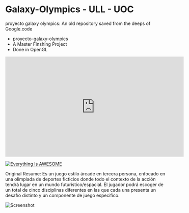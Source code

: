 # Galaxy-Olympics - ULL - UOC
proyecto galaxy olympics: An old repository saved from the deeps of Google.code 

- proyecto-galaxy-olympics
- A Master Finshing Project
- Done in OpenGL


 <iframe width="560" height="315" src="https://www.youtube.com/embed/ytbU7QmolJo" title="YouTube video player" frameborder="0" allow="accelerometer; autoplay; clipboard-write; encrypted-media; gyroscope; picture-in-picture" allowfullscreen></iframe>


[![Everything Is AWESOME](http://sunhouse.com.ar/Images/Galaxy!.png)](https://www.youtube.com/embed/ytbU7QmolJo "Everything Is AWESOME")

Original Resume:
Es un juego estilo árcade en tercera persona, enfocado en una olimpiada de deportes ficticios donde todo el contexto de la acción tendrá lugar en un mundo futurístico/espacial. 
El jugador podrá escoger de un total de cinco disciplinas diferentes en las que cada una presenta un desafío distinto y un componente de juego especifico.

![Screenshot](http://sunhouse.com.ar/Images/Galaxy!.png)
